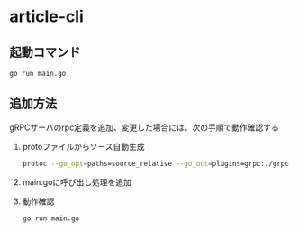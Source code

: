 # article-cli

## 起動コマンド
~~~sh
go run main.go
~~~

## 追加方法
gRPCサーバのrpc定義を追加、変更した場合には、次の手順で動作確認する

1. protoファイルからソース自動生成
    ~~~sh
    protoc --go_opt=paths=source_relative --go_out=plugins=grpc:./grpc --proto_path=./grpcspec ./grpcspec/article.proto
    ~~~
1. main.goに呼び出し処理を追加

1. 動作確認
    ~~~sh
    go run main.go
    ~~~